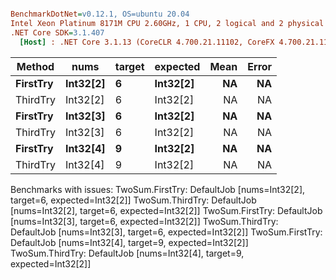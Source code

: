 ``` ini

BenchmarkDotNet=v0.12.1, OS=ubuntu 20.04
Intel Xeon Platinum 8171M CPU 2.60GHz, 1 CPU, 2 logical and 2 physical cores
.NET Core SDK=3.1.407
  [Host] : .NET Core 3.1.13 (CoreCLR 4.700.21.11102, CoreFX 4.700.21.11602), X64 RyuJIT


```
|   Method |     nums | target | expected | Mean | Error |
|--------- |--------- |------- |--------- |-----:|------:|
| **FirstTry** | **Int32[2]** |      **6** | **Int32[2]** |   **NA** |    **NA** |
| ThirdTry | Int32[2] |      6 | Int32[2] |   NA |    NA |
| **FirstTry** | **Int32[3]** |      **6** | **Int32[2]** |   **NA** |    **NA** |
| ThirdTry | Int32[3] |      6 | Int32[2] |   NA |    NA |
| **FirstTry** | **Int32[4]** |      **9** | **Int32[2]** |   **NA** |    **NA** |
| ThirdTry | Int32[4] |      9 | Int32[2] |   NA |    NA |

Benchmarks with issues:
  TwoSum.FirstTry: DefaultJob [nums=Int32[2], target=6, expected=Int32[2]]
  TwoSum.ThirdTry: DefaultJob [nums=Int32[2], target=6, expected=Int32[2]]
  TwoSum.FirstTry: DefaultJob [nums=Int32[3], target=6, expected=Int32[2]]
  TwoSum.ThirdTry: DefaultJob [nums=Int32[3], target=6, expected=Int32[2]]
  TwoSum.FirstTry: DefaultJob [nums=Int32[4], target=9, expected=Int32[2]]
  TwoSum.ThirdTry: DefaultJob [nums=Int32[4], target=9, expected=Int32[2]]
